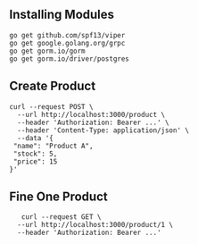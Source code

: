 ## Installing Modules

```
go get github.com/spf13/viper
go get google.golang.org/grpc
go get gorm.io/gorm
go get gorm.io/driver/postgres
```

## Create Product
```
curl --request POST \
  --url http://localhost:3000/product \
  --header 'Authorization: Bearer ...' \
  --header 'Content-Type: application/json' \
  --data '{
 "name": "Product A",
 "stock": 5,
 "price": 15
}'
```

## Fine One Product
```
   curl --request GET \
  --url http://localhost:3000/product/1 \
  --header 'Authorization: Bearer ...'
```
